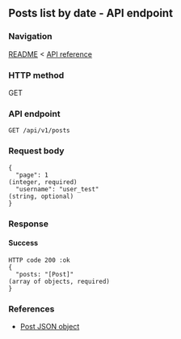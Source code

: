 ## Posts list by date - API endpoint

### Navigation
[README](../../../../README.md)
<
[API reference](../../../api_reference.md)

### HTTP method
GET

### API endpoint
`GET /api/v1/posts`

### Request body
```
{
  "page": 1                                                                     (integer, required)
  "username": "user_test"                                                       (string, optional)
}
```

### Response
#### Success
```
HTTP code 200 :ok
{
  "posts: "[Post]"                                                              (array of objects, required)
}
```

### References
- [Post JSON object](../../../json_objects/post.md)
